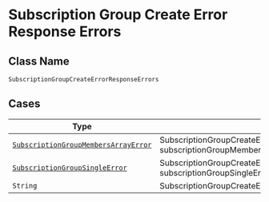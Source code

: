 
# Subscription Group Create Error Response Errors

## Class Name

`SubscriptionGroupCreateErrorResponseErrors`

## Cases

| Type | Factory Method |
|  --- | --- |
| [`SubscriptionGroupMembersArrayError`](../../../doc/models/subscription-group-members-array-error.md) | SubscriptionGroupCreateErrorResponseErrors.fromSubscriptionGroupMembersArrayError(SubscriptionGroupMembersArrayError subscriptionGroupMembersArrayError) |
| [`SubscriptionGroupSingleError`](../../../doc/models/subscription-group-single-error.md) | SubscriptionGroupCreateErrorResponseErrors.fromSubscriptionGroupSingleError(SubscriptionGroupSingleError subscriptionGroupSingleError) |
| `String` | SubscriptionGroupCreateErrorResponseErrors.fromString(String string) |

